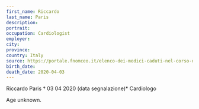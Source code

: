 ```yaml
---
first_name: Riccardo
last_name: Paris
description: 
portrait: 
occupation: Cardiologist
employer: 
city: 
province: 
country: Italy
source: https://portale.fnomceo.it/elenco-dei-medici-caduti-nel-corso-dellepidemia-di-covid-19/
birth_date: 
death_date: 2020-04-03
---
```


Riccardo Paris † 03 04 2020 (data segnalazione)*
Cardiologo

Age unknown.